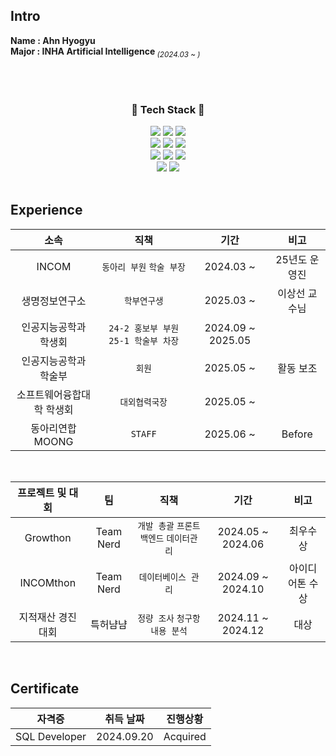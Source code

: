 ## Intro
<strong>Name : Ahn Hyogyu</strong><br>
<strong>Major : INHA Artificial Intelligence</strong><sub><i> (2024.03 ~ )</i></sub>

<br>

<!--
<div align="center" style="margin-bottom:200px">
  <img width=40% align="center" src="https://banner.codetree.ai/v1/banner/hyogyu4981" />
</div>
-->

<div align="center">
  <img src="https://github-readme-stats.vercel.app/api/top-langs/?username=HyogyuAhn&layout=compact&theme=codeSTACKr" alt=""/>
</div>

<br>

<h3 align="center">🌟 Tech Stack 🌟</h3>
<div align="center">
  <img src="https://img.shields.io/badge/Python-3776AB?style=for-the-badge&logo=python&logoColor=white" />
  <img src="https://img.shields.io/badge/Java-ED8B00?style=for-the-badge&logo=openjdk&logoColor=white" />
  <img src="https://img.shields.io/badge/Kotlin-0095D5?&style=for-the-badge&logo=kotlin&logoColor=white" />
</div>
<div align="center">
  <img src="https://img.shields.io/badge/HTML-239120?style=for-the-badge&logo=html5&logoColor=white" />
  <img src="https://img.shields.io/badge/CSS-239120?&style=for-the-badge&logo=css3&logoColor=white" />
  <img src="https://img.shields.io/badge/JavaScript-F7DF1E?style=for-the-badge&logo=JavaScript&logoColor=white" />
</div>
<div align="center">
  <img src="https://img.shields.io/badge/Firebase-039BE5?style=for-the-badge&logo=Firebase&logoColor=white" />
  <img src="https://img.shields.io/badge/MySQL-00000F?style=for-the-badge&logo=mysql&logoColor=white" />
  <img src="https://img.shields.io/badge/Oracle-F80000?style=for-the-badge&logo=Oracle&logoColor=white" />
</div>
<div align="center">
  <img src="https://img.shields.io/badge/C%2B%2B-00599C?style=for-the-badge&logo=c%2B%2B&logoColor=white" />
  <img src="https://img.shields.io/badge/Swift-FA7343?style=for-the-badge&logo=swift&logoColor=white" />
</div>

<br>

## Experience
|소속|직책|기간|비고|
|:---:|:---:|:---:|:---:|
|INCOM|`동아리 부원` `학술 부장`|2024.03 ~ |25년도 운영진|
|생명정보연구소|`학부연구생`|2025.03 ~ |이상선 교수님|
|인공지능공학과 학생회|`24-2 홍보부 부원` `25-1 학술부 차장`|2024.09 ~ 2025.05||
|인공지능공학과 학술부|`회원`|2025.05 ~ |활동 보조|
|소프트웨어융합대학 학생회|`대외협력국장`|2025.05 ~ ||
|동아리연합 MOONG|`STAFF`|2025.06 ~ |Before|

<br>

|프로젝트 및 대회|팀|직책|기간|비고|
|:---:|:---:|:---:|:---:|:---:|
|Growthon|Team Nerd|`개발 총괄` `프론트` `백엔드` `데이터관리`|2024.05 ~ 2024.06|최우수상|
|INCOMthon|Team Nerd|`데이터베이스 관리`|2024.09 ~ 2024.10|아이디어톤 수상|
|지적재산 경진대회|특허냠냠|`정량 조사` `청구항 내용 분석`|2024.11 ~ 2024.12|대상|

<br>

## Certificate
|자격증|취득 날짜|진행상황|
|:---:|:---:|:---:|
|SQL Developer|2024.09.20|Acquired|
